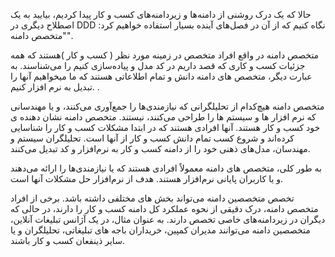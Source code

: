 حالا که یک درک روشنی از دامنه‌ها و زیردامنه‌های کسب و کار پیدا کردیم، بیایید به یک اصطلاح دیگری در DDD نگاه کنیم که از آن در فصل‌های آینده بسیار استفاده خواهیم کرد: "متخصص دامنه".

متخصص دامنه در واقع افراد متخصص در زمینه مورد نظر ( کسب و کار )هستند که همه جزئیات کسب و کاری که قصد داریم در کد مدل و پیاده‌سازی کنیم را می‌شناسند. به عبارت دیگر، متخصص های دامنه دانش و تمام اطلاعاتی هستند که ما میخواهیم آنها را تبدیل به نرم افزار کنیم.
. 

متخصص دامنه هیچ‌کدام از تحلیلگرانی که نیازمندی‌ها را جمع‌آوری می‌کنند، و یا مهندسانی که نرم افزار ها و سیستم ها را طراحی می‌کنند، نیستند. متخصص دامنه نشان دهنده ی خود کسب و کار هستند. آنها افرادی هستند که در ابتدا مشکلات کسب و کار را شناسایی کرده‌اند و شروع کسب تمام دانش کسب و کار از آنها است. 
تحلیلگران سیستم و مهندسان، مدل‌های ذهنی خود را از دامنه کسب و کار به نرم‌افزار و کد تبدیل می‌کنند.

به طور کلی، متخصص های دامنه معمولاً افرادی هستند که یا نیازمندی‌ها را ارائه می‌دهند و یا کاربران پایانی نرم‌افزار هستند. 
هدف از نرم‌افزار حل مشکلات آنها است.

 تخصص متخصصین دامنه می‌تواند بخش های مختلفی داشته باشد. برخی از افراد متخصص دامنه، درک دقیقی از نحوه عملکرد کل دامنه کسب و کار را دارند، در حالی که دیگران در زیردامنه‌های خاصی تخصص دارند.
 به عنوان مثال، در یک آژانس تبلیغات آنلاین، متخصصین دامنه می‌توانند مدیران کمپین، خریداران باجه های تبلیغاتی، تحلیلگران و یا سایر ذینفعان کسب و کار باشند.

